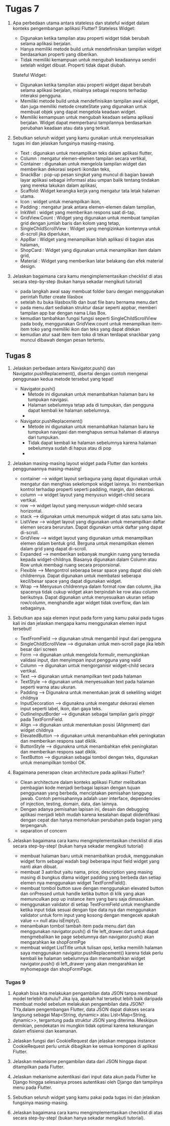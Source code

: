 # Tugas 7

1. Apa perbedaan utama antara stateless dan stateful widget dalam konteks pengembangan aplikasi Flutter?
    Stateless Widget:
    - Digunakan ketika tampilan atau properti widget tidak berubah selama aplikasi berjalan.
    - Hanya memiliki metode build untuk mendefinisikan tampilan widget berdasarkan properti yang diberikan.
    - Tidak memiliki kemampuan untuk mengubah keadaannya sendiri setelah widget dibuat. Properti tidak dapat diubah.
    
    Stateful Widget:
    - Digunakan ketika tampilan atau properti widget dapat berubah selama aplikasi berjalan, misalnya sebagai respons terhadap interaksi pengguna.
    - Memiliki metode build untuk mendefinisikan tampilan awal widget, dan juga memiliki metode createState yang digunakan untuk membuat objek yang dapat mengelola keadaan widget.
    - Memiliki kemampuan untuk mengubah keadaan selama aplikasi berjalan. Widget dapat memperbarui tampilannya berdasarkan perubahan keadaan atau data yang terkait.

2. Sebutkan seluruh widget yang kamu gunakan untuk menyelesaikan tugas ini dan jelaskan fungsinya masing-masing.
    - Text : digunakan untuk menampilkan teks dalam aplikasi flutter,
    - Column : mengatur elemen-elemen tampilan secara vertikal,
    - Container : digunakan untuk mengelola tampilan widget dan memberikan dekorasi seperti ikondan teks,
    - SnackBar : pop-up pesan singkat yang muncul di bagian bawah layar aplikasi sebagai informasi atau umpan balik tentang tindakan yang mereka lakukan dalam aplikasi,
    -  Scaffold: Widget kerangka kerja yang mengatur tata letak halaman utama.
    - Icon : widget untuk menampilkan ikon,
    - Padding : mengatur jarak antara elemen-elemen dalam tampilan,
    - InkWell : widget yang memberikan respons saat di-tap, 
    - GridView.Count : Widget yang digunakan untuk membuat tampilan grid dengan jumlah baris dan kolom yang tetap,
    - SingleChildScrollView : Widget yang mengizinkan kontennya untuk di-scroll jika diperlukan,
    - AppBar : Widget yang menampilkan bilah aplikasi di bagian atas halaman,
    - ShopCard : Widget yang digunakan untuk menampilkan item dalam grid,
    - Material : Widget yang memberikan latar belakang dan efek material design.

3. Jelaskan bagaimana cara kamu mengimplementasikan checklist di atas secara step-by-step (bukan hanya sekadar mengikuti tutorial)
    - pada langkah awal saay membuat folder baru dengan menggunakan perintah flutter create lilasbox
    - setelah itu buka lilasbox/lib dan buat file baru bernama menu.dart
    - pada menu.dart sediakan struktur dasar seperti appbar, memberi tampilan app bar dengan nama Lilas Box.
    - kemudian tambahkan fungsi fungsi seperti SingleChildScrollView pada body, menggunakan GridView.count untuk menampilkan item-item toko yang memiliki ikon dan teks yang dapat ditekan
    - kemudian atur saat item item toko di tekan terdapat snackbar yang muncul dibawah dengan pesan tertentu.

## Tugas 8

1. Jelaskan perbedaan antara Navigator.push() dan Navigator.pushReplacement(), disertai dengan contoh mengenai penggunaan kedua metode tersebut yang tepat!
    * Navigator.push()
        - Metode ini digunakan untuk menambahkan halaman baru ke tumpukan navigasi.
        - Halaman sebelumnya tetap ada di tumpukan, dan pengguna dapat kembali ke halaman sebelumnya.
        - 
    * Navigator.pushReplacement()
        - Metode ini digunakan untuk menambahkan halaman baru ke tumpukan navigasi dan menghapus semua halaman di atasnya dari tumpukan.
        - Tidak dapat kembali ke halaman sebelumnya karena halaman sebelumnya sudah di hapus atau di pop
        - 

2. Jelaskan masing-masing layout widget pada Flutter dan konteks penggunaannya masing-masing!
    - container --> widget layout serbaguna yang dapat digunakan untuk mengatur dan menghias sekelompok widget lainnya. Ini memberikan kontrol terhadap properti seperti padding, margin, dan dekorasi.
    - column --> widget layout yang menyusun widget-child secara vertikal. 
    - row --> widget layout yang menyusun widget-child secara horizontal.
    - stack -->  digunakan untuk menumpuk widget di atas satu sama lain. 
    - ListView --> widget layout yang digunakan untuk menampilkan daftar elemen secara berurutan. Dapat digunakan untuk daftar yang dapat di-scroll.
    - GridView --> widget layout yang digunakan untuk menampilkan elemen dalam bentuk grid. Berguna untuk menampilkan elemen dalam grid yang dapat di-scroll.
    - Expanded --> memberikan sebanyak mungkin ruang yang tersedia kepada widget-childnya. Biasanya digunakan dalam Column atau Row untuk membagi ruang secara proporsional.
    - Flexible --> Mengontrol seberapa besar space yang dapat diisi oleh childrennya. Dapat digunakan untuk membatasi seberapa kecil/besar space yang dapat digunakan widget.
    - Wrap --> Menyusun childrennya dalam format row dan column, jika spacenya tidak cukup widget akan berpindah ke row atau column berikutnya. Dapat digunakan untuk menyesuaikan ukuran setiap row/column, menghandle agar widget tidak overflow, dan lain sebagainya.

3. Sebutkan apa saja elemen input pada form yang kamu pakai pada tugas kali ini dan jelaskan mengapa kamu menggunakan elemen input tersebut!
    - TextFromField --> digunakan utnuk mengambil input dari pengguna
    - SingleChildScrollView --> digunakan untuk men-scroll page jika lebih besar dari screen
    - Form -->  digunakan untuk mengelola formulir, memungkinkan validasi input, dan menyimpan input pengguna yang valid
    - Column --> digunakan untuk mengorganisir widget-child secara vertikal.
    - Text --> digunakan untuk menampilkan text pada halaman
    - TextStyle --> digunakan untuk menyesuaikan text pada halaman seperti warna atau ukuran.
    - Padding --> Digunakna untuk menentukan jarak di sekeliling widget childnya
    - InputDecoration --> digunakna untuk mengatur dekorasi elemen input seperti label, ikon, dan gaya teks.
    - OutlineInputBorder --> digunakan sebagai tampilan garis pinggir pada TextFormField.
    - Align --> digunakan untuk menentukan posisi (Alignment) dari widget childnya
    - ElevatedButton --> digunakan untuk menambahkan efek peningkatan dan memberikan respons saat diklik.
    - ButtonStyle --> digunakna untuk menambahkan efek peningkatan dan memberikan respons saat diklik.
    - TextButton --> digunakan sebagai tombol dengan teks, digunakan untuk menampilkan tombol OK.

4. Bagaimana penerapan clean architecture pada aplikasi Flutter?
    - Clean architecture dalam konteks aplikasi Flutter melibatkan pembagian kode menjadi berbagai lapisan dengan tujuan penggunaan yang berbeda, menciptakan pemisahan tanggung jawab. Contoh pemisahannya adalah user interface, dependencies of injection, testing, domain, data, dan lainnya.
    - Dengan adanya pemisahan lapisan ini, desain dan debugging aplikasi menjadi lebih mudah karena kesalahan dapat diidentifikasi dengan cepat dan hanya memerlukan perubahan pada bagian yang terpengaruh.
    - separation of concern 

5. Jelaskan bagaimana cara kamu mengimplementasikan checklist di atas secara step-by-step! (bukan hanya sekadar mengikuti tutorial)
    - membuat halaman baru untuk menambahkan produk, menggunakan widget form sebagai wadah bagi beberapa input field widget yang nanti akan dibuat. 
    - membuat 3 aatribut yaitu nama, price, description yang masing masing di bungkus dlama widget padding yang berbeda dan setiap elemen nya menggunakan widget TextFormField().
    - membuat tombol button save dengan menggunakan elevated button dan onPressed untuk handle ketika button di klik yang akan memunculkan pop up instance item yang baru saja dimasukkan. 
    - menggunakan validator di setiap TextFormField untuk menghandle ketika input tidak sesuai dengan tipe data nya dan menggunakan validator untuk form input yang kosong dengan mengecek apakah value == null atau isEmpty().
    - menambakan tombol tambah item pada menu.dart dan menggunakan navigator.push() di file left_drawer.dart untuk dapat mengmebalikan ke page sebelumnya dan navigator.push() akan mengarahkan ke shopFormPge 
    - membuat widget ListTitle untuk tulisan opsi, ketika memilih halaman saya menggunakan navigator.pushReplacement() karena tidak perlu kembali ke halaman sebelumnya dan menambahkan widget navigator.push() di left_drawer yang akan mengarahkan ke myhomepage dan shopFormPage.

### Tugas 9
1. Apakah bisa kita melakukan pengambilan data JSON tanpa membuat model terlebih dahulu? Jika iya, apakah hal tersebut lebih baik daripada membuat model sebelum melakukan pengambilan data JSON?
    TYa,dalam pengembangan Flutter, data JSON dapat diakses secara langsung sebagai Map<String, dynamic> atau List<Map<String, dynamic>>, tergantung pada struktur JSON yang diterima. Meskipun demikian, pendekatan ini mungkin tidak optimal karena kekurangan dalam efisiensi dan keamanan.

2. Jelaskan fungsi dari CookieRequest dan jelaskan mengapa instance CookieRequest perlu untuk dibagikan ke semua komponen di aplikasi Flutter.

3. Jelaskan mekanisme pengambilan data dari JSON hingga dapat ditampilkan pada Flutter.
 
4. Jelaskan mekanisme autentikasi dari input data akun pada Flutter ke Django hingga selesainya proses autentikasi oleh Django dan tampilnya menu pada Flutter.
 
5. Sebutkan seluruh widget yang kamu pakai pada tugas ini dan jelaskan fungsinya masing-masing.
 
6. Jelaskan bagaimana cara kamu mengimplementasikan checklist di atas secara step-by-step! (bukan hanya sekadar mengikuti tutorial).